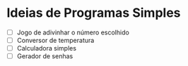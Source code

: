 # Ideias de Programas Simples
- [ ] Jogo de adivinhar o número escolhido
- [ ] Conversor de temperatura
- [ ] Calculadora simples
- [ ] Gerador de senhas

